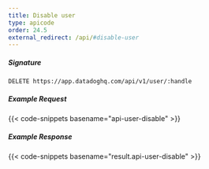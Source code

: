 ```yaml
---
title: Disable user
type: apicode
order: 24.5
external_redirect: /api/#disable-user
---
```


##### Signature

`DELETE https://app.datadoghq.com/api/v1/user/:handle`

##### Example Request

{{< code-snippets basename="api-user-disable" >}}

##### Example Response

{{< code-snippets basename="result.api-user-disable" >}}
